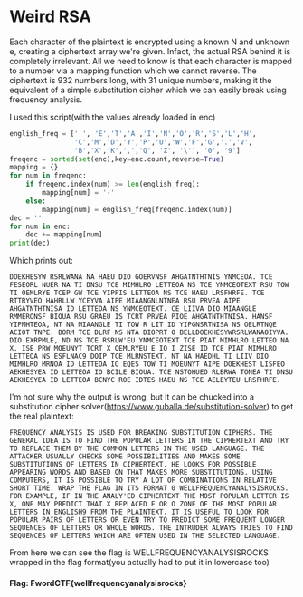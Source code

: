 # Weird RSA 

Each character of the plaintext is encrypted using a known N and unknown e, creating a ciphertext array we're given. Infact, the actual RSA behind it is completely irrelevant. All we need to know is that each character is mapped to a number via a mapping function which we cannot reverse. The ciphertext is 932 numbers long, with 31 unique numbers, making it the equivalent of a simple substitution cipher which we can easily break using frequency analysis.

I used this script(with the values already loaded in enc)
```py
english_freq = [' ', 'E','T','A','I','N','O','R','S','L','H',
                'C','M','D','Y','P','U','W','F','G','.','V',
                'B','X','K',',','Q', 'Z', '\'', '0', '9']
freqenc = sorted(set(enc),key=enc.count,reverse=True)
mapping = {}
for num in freqenc:
    if freqenc.index(num) >= len(english_freq):
        mapping[num] = '-'
    else:
        mapping[num] = english_freq[freqenc.index(num)]
dec = ''
for num in enc:
    dec += mapping[num]
print(dec)
```
Which prints out:
```
DOEKHESYW RSRLWANA NA HAEU DIO GOERVNSF AHGATNTHTNIS YNMCEOA. TCE FESEORL NUER NA TI DNSU TCE MIMHLRO LETTEOA NS TCE YNMCEOTEXT RSU TOW TI OEMLRYE TCEP GW TCE YIPPIS LETTEOA NS TCE HAEU LRSFHRFE. TCE RTTRYVEO HAHRLLW YCEYVA AIPE MIAANGNLNTNEA RSU PRVEA AIPE AHGATNTHTNISA ID LETTEOA NS YNMCEOTEXT. CE LIIVA DIO MIAANGLE RMMERONSF BIOUA RSU GRAEU IS TCRT PRVEA PIOE AHGATNTHTNISA. HANSF YIPMHTEOA, NT NA MIAANGLE TI TOW R LIT ID YIPGNSRTNISA NS OELRTNQE ACIOT TNPE. BORM TCE DLRF NS NTA DIOPRT 0 BELLDOEKHESYWRSRLWANAOIYVA. DIO EXRPMLE, ND NS TCE RSRLW'EU YNMCEOTEXT TCE PIAT MIMHLRO LETTEO NA X, ISE PRW MOEUNYT TCRT X OEMLRYEU E IO I ZISE ID TCE PIAT MIMHLRO LETTEOA NS ESFLNAC9 DOIP TCE MLRNSTEXT. NT NA HAEDHL TI LIIV DIO MIMHLRO MRNOA ID LETTEOA IO EQES TOW TI MOEUNYT AIPE DOEKHEST LISFEO AEKHESYEA ID LETTEOA IO BCILE BIOUA. TCE NSTOHUEO RLBRWA TONEA TI DNSU AEKHESYEA ID LETTEOA BCNYC ROE IDTES HAEU NS TCE AELEYTEU LRSFHRFE.
```

I'm not sure why the output is wrong, but it can be chucked into a substitution cipher solver(https://www.guballa.de/substitution-solver) to get the real plaintext:
```
FREQUENCY ANALYSIS IS USED FOR BREAKING SUBSTITUTION CIPHERS. THE GENERAL IDEA IS TO FIND THE POPULAR LETTERS IN THE CIPHERTEXT AND TRY TO REPLACE THEM BY THE COMMON LETTERS IN THE USED LANGUAGE. THE ATTACKER USUALLY CHECKS SOME POSSIBILITIES AND MAKES SOME SUBSTITUTIONS OF LETTERS IN CIPHERTEXT. HE LOOKS FOR POSSIBLE APPEARING WORDS AND BASED ON THAT MAKES MORE SUBSTITUTIONS. USING COMPUTERS, IT IS POSSIBLE TO TRY A LOT OF COMBINATIONS IN RELATIVE SHORT TIME. WRAP THE FLAG IN ITS FORMAT 0 WELLFREQUENCYANALYSISROCKS. FOR EXAMPLE, IF IN THE ANALY'ED CIPHERTEXT THE MOST POPULAR LETTER IS X, ONE MAY PREDICT THAT X REPLACED E OR O ZONE OF THE MOST POPULAR LETTERS IN ENGLISH9 FROM THE PLAINTEXT. IT IS USEFUL TO LOOK FOR POPULAR PAIRS OF LETTERS OR EVEN TRY TO PREDICT SOME FREQUENT LONGER SEQUENCES OF LETTERS OR WHOLE WORDS. THE INTRUDER ALWAYS TRIES TO FIND SEQUENCES OF LETTERS WHICH ARE OFTEN USED IN THE SELECTED LANGUAGE.
```
From here we can see the flag is WELLFREQUENCYANALYSISROCKS wrapped in the flag format(you actually had to put it in lowercase too)

#### Flag: FwordCTF{wellfrequencyanalysisrocks}
